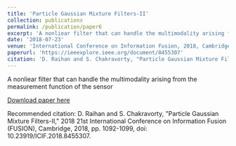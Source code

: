 ```yaml
---
title: 'Particle Gaussian Mixture Filters-II'
collection: publications
permalink: /publication/paper6
excerpt: 'A nonliear filter that can handle the multimodality arising from the measurement function of the sensor'
date: '2018-07-23'
venue: 'International Conference on Information Fusion, 2018, Cambridge,UK'
paperurl: 'https://ieeexplore.ieee.org/document/8455307'
citation: 'D. Raihan and S. Chakravorty, "Particle Gaussian Mixture Filters-II," 2018 21st International Conference on Information Fusion (FUSION), Cambridge, 2018, pp. 1092-1099, doi: 10.23919/ICIF.2018.8455307'
---
```

A nonliear filter that can handle the multimodality arising from the measurement function of the sensor

[Download paper here](http://academicpages.github.io/files/paper3.pdf)

Recommended citation: D. Raihan and S. Chakravorty, "Particle Gaussian Mixture Filters-II," 2018 21st International Conference on Information Fusion (FUSION), Cambridge, 2018, pp. 1092-1099, doi: 10.23919/ICIF.2018.8455307.
